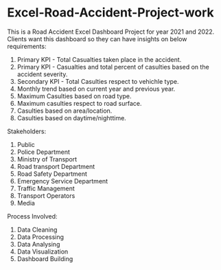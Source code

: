 # Excel-Road-Accident-Project-work
This is a Road Accident Excel Dashboard Project for year 2021 and 2022. Clients want this dashboard so they can have insights on below requirements:
1. Primary KPI - Total Casualties taken place in the accident.
2. Primary KPI - Casualties and total percent of casulties based on the accident severity.
3. Secondary KPI - Total Casulties respect to vehichle type.
4. Monthly trend based on current year and previous year.
5. Maximum Casulties based on road type.
6. Maximum casulties respect to road surface.
7. Casulties based on area/location.
8. Casulties based on daytime/nighttime.


Stakeholders:
1. Public
2. Police Department
3. Ministry of Transport
4. Road transport Department
5. Road Safety Department
6. Emergency Service Department
7. Traffic Management
8. Transport Operators
9. Media 


Process Involved:
1. Data Cleaning
2. Data Processing
3. Data Analysing 
4. Data Visualization
5. Dashboard Building

